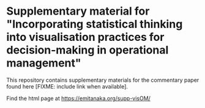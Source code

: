 # Supplementary material for "Incorporating statistical thinking into visualisation practices for decision-making in operational management"

This repository contains supplementary materials for the commentary paper found here [FIXME: include link when available]. 

Find the html page at https://emitanaka.org/supp-visOM/
